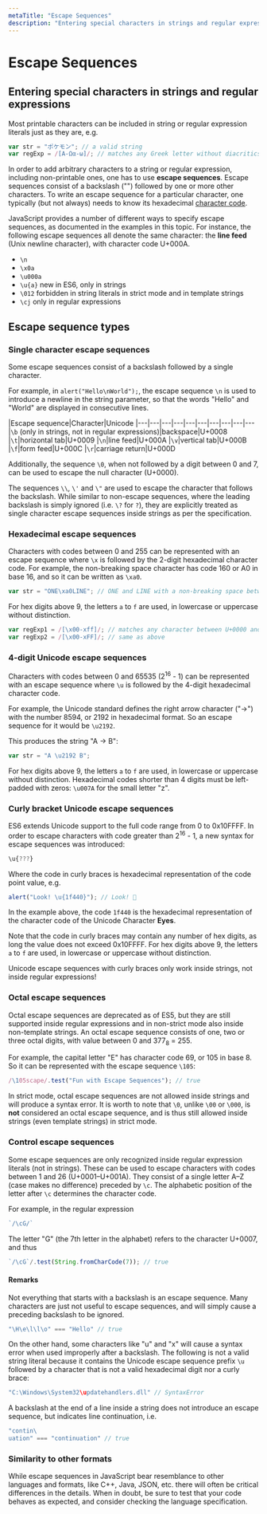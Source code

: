 ```yaml
---
metaTitle: "Escape Sequences"
description: "Entering special characters in strings and regular expressions, Escape sequence types"
---
```


# Escape Sequences



## Entering special characters in strings and regular expressions


Most printable characters can be included in string or regular expression literals just as they are, e.g.

```js
var str = "ポケモン"; // a valid string
var regExp = /[Α-Ωα-ω]/; // matches any Greek letter without diacritics

```

In order to add arbitrary characters to a string or regular expression, including non-printable ones, one has to use **escape sequences**. Escape sequences consist of a backslash ("\") followed by one or more other characters. To write an escape sequence for a particular character, one typically (but not always) needs to know its hexadecimal [character code](http://stackoverflow.com/documentation/javascript/1041/strings/19135/character-code#t=201608112028595843342).

JavaScript provides a number of different ways to specify escape sequences, as documented in the examples in this topic. For instance, the following escape sequences all denote the same character: the **line feed** (Unix newline character), with character code U+000A.

- `\n`
- `\x0a`
- `\u000a`
- `\u{a}` new in ES6, only in strings
- `\012` forbidden in string literals in strict mode and in template strings
- `\cj` only in regular expressions



## Escape sequence types


### Single character escape sequences

Some escape sequences consist of a backslash followed by a single character.

For example, in `alert("Hello\nWorld");`, the escape sequence `\n` is used to introduce a newline in the string parameter, so that the words "Hello" and "World" are displayed in consecutive lines.

|Escape sequence|Character|Unicode
|---|---|---|---|---|---|---|---|---|---
|`\b` (only in strings, not in regular expressions)|backspace|U+0008
|`\t`|horizontal tab|U+0009
|`\n`|line feed|U+000A
|`\v`|vertical tab|U+000B
|`\f`|form feed|U+000C
|`\r`|carriage return|U+000D

Additionally, the sequence `\0`, when not followed by a digit between 0 and 7, can be used to escape the null character (U+0000).

The sequences `\\`, `\'` and `\"` are used to escape the character that follows the backslash. While similar to non-escape sequences, where the leading backslash is simply ignored (i.e. `\?` for `?`), they are explicitly treated as single character escape sequences inside strings as per the specification.

### Hexadecimal escape sequences

Characters with codes between 0 and 255 can be represented with an escape sequence where `\x` is followed by the 2-digit hexadecimal character code. For example, the non-breaking space character has code 160 or A0 in base 16, and so it can be written as `\xa0`.

```js
var str = "ONE\xa0LINE"; // ONE and LINE with a non-breaking space between them

```

For hex digits above 9, the letters `a` to `f` are used, in lowercase or uppercase without distinction.

```js
var regExp1 = /[\x00-xff]/; // matches any character between U+0000 and U+00FF
var regExp2 = /[\x00-xFF]/; // same as above

```

### 4-digit Unicode escape sequences

Characters with codes between 0 and 65535 (2<sup>16</sup> - 1) can be represented with an escape sequence where `\u` is followed by the 4-digit hexadecimal character code.

For example, the Unicode standard defines the right arrow character ("→") with the number 8594, or 2192 in hexadecimal format. So an escape sequence for it would be `\u2192`.

This produces the string "A → B":

```js
var str = "A \u2192 B";

```

For hex digits above 9, the letters `a` to `f` are used, in lowercase or uppercase without distinction.
Hexadecimal codes shorter than 4 digits must be left-padded with zeros: `\u007A` for the small letter "z".

### Curly bracket Unicode escape sequences

ES6 extends Unicode support to the full code range from 0 to 0x10FFFF.
In order to escape characters with code greater than 2<sup>16</sup> - 1, a new syntax for escape sequences was introduced:

```js
\u{???}

```

Where the code in curly braces is hexadecimal representation of the code point value, e.g.

```js
alert("Look! \u{1f440}"); // Look! 👀

```

In the example above, the code `1f440` is the hexadecimal representation of the character code of the Unicode Character **Eyes**.

Note that the code in curly braces may contain any number of hex digits, as long the value does not exceed 0x10FFFF. For hex digits above 9, the letters `a` to `f` are used, in lowercase or uppercase without distinction.

Unicode escape sequences with curly braces only work inside strings, not inside regular expressions!

### Octal escape sequences

Octal escape sequences are deprecated as of ES5, but they are still supported inside regular expressions and in non-strict mode also inside non-template strings. An octal escape sequence consists of one, two or three octal digits, with value between 0 and 377<sub>8</sub> = 255.

For example, the capital letter "E" has character code 69, or 105 in base 8. So it can be represented with the escape sequence `\105`:

```js
/\105scape/.test("Fun with Escape Sequences"); // true

```

In strict mode, octal escape sequences are not allowed inside strings and will produce a syntax error. It is worth to note that `\0`, unlike `\00` or `\000`, is **not** considered an octal escape sequence, and is thus still allowed inside strings (even template strings) in strict mode.

### Control escape sequences

Some escape sequences are only recognized inside regular expression literals (not in strings). These can be used to escape characters with codes between 1 and 26 (U+0001–U+001A). They consist of a single letter A–Z (case makes no difference) preceded by `\c`. The alphabetic position of the letter after `\c` determines the character code.

For example, in the regular expression

```js
`/\cG/`

```

The letter "G" (the 7th letter in the alphabet) refers to the character U+0007, and thus

```js
`/\cG`/.test(String.fromCharCode(7)); // true

```



#### Remarks


Not everything that starts with a backslash is an escape sequence.
Many characters are just not useful to escape sequences, and will simply cause a preceding backslash to be ignored.

```js
"\H\e\l\l\o" === "Hello" // true

```

On the other hand, some characters like "u" and "x" will cause a syntax error when used improperly after a backslash.
The following is not a valid string literal because it contains the Unicode escape sequence prefix `\u` followed by a character that is not a valid hexadecimal digit nor a curly brace:

```js
"C:\Windows\System32\updatehandlers.dll" // SyntaxError

```

A backslash at the end of a line inside a string does not introduce an escape sequence, but indicates line continuation, i.e.

```js
"contin\
uation" === "continuation" // true

```

### Similarity to other formats

While escape sequences in JavaScript bear resemblance to other languages and formats, like C++, Java, JSON, etc. there will often be critical differences in the details. When in doubt, be sure to test that your code behaves as expected, and consider checking the language specification.

